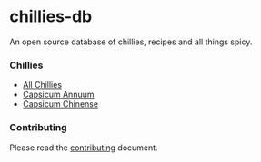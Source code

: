# chillies-db

An open source database of chillies, recipes and all things spicy.

### Chillies

- [All Chillies](chillies/all.md)
- [Capsicum Annuum](chillies/capsicum-annuum)
- [Capsicum Chinense](chillies/capsicum-chinense)


### Contributing

Please read the [contributing](CONTRIBUTING.md) document.

